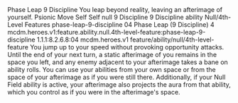 <ability>
  <name>Phase Leap</name>
  <cost>9 Discipline</cost>
  <flavor>You leap beyond reality, leaving an afterimage of yourself.</flavor>
  <keywords>
    <keyword>Psionic</keyword>
  </keywords>
  <type>Move</type>
  <distance>Self</distance>
  <target>Self</target>
  <metadata>
    <class>null</class>
    <cost>9 Discipline</cost>
    <cost_amount>9</cost_amount>
    <cost_resource>Discipline</cost_resource>
    <feature_type>ability</feature_type>
    <file_dpath>Null/4th-Level Features</file_dpath>
    <item_id>phase-leap-9-discipline</item_id>
    <item_index>04</item_index>
    <item_name>Phase Leap (9 Discipline)</item_name>
    <level>4</level>
    <scc>mcdm.heroes.v1:feature.ability.null.4th-level-feature:phase-leap-9-discipline</scc>
    <scdc>1.1.1:8.2.6.8:04</scdc>
    <source>mcdm.heroes.v1</source>
    <type>feature/ability/null/4th-level-feature</type>
  </metadata>
  <effects>
    <effect type="mundane">You jump up to your speed without provoking opportunity attacks. Until the end of your next turn, a static afterimage of you remains in the space you left, and any enemy adjacent to your afterimage takes a bane on ability rolls. You can use your abilities from your own space or from the space of your afterimage as if you were still there. Additionally, if your Null Field ability is active, your afterimage also projects the aura from that ability, which you control as if you were in the afterimage&apos;s space.</effect>
  </effects>
</ability>
